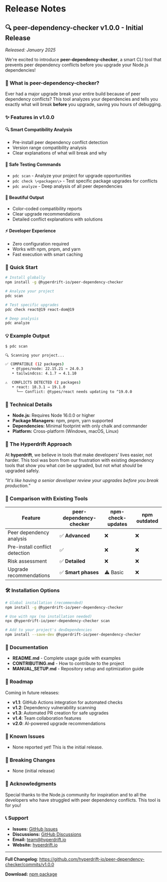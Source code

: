 # Release Notes

## 🔍 peer-dependency-checker v1.0.0 - Initial Release

*Released: January 2025*

We're excited to introduce **peer-dependency-checker**, a smart CLI tool that prevents peer dependency conflicts before you upgrade your Node.js dependencies!

### 🎯 What is peer-dependency-checker?

Ever had a major upgrade break your entire build because of peer dependency conflicts? This tool analyzes your dependencies and tells you exactly what will break **before** you upgrade, saving you hours of debugging.

### ✨ Features in v1.0.0

#### 🔍 **Smart Compatibility Analysis**
- Pre-install peer dependency conflict detection
- Version range compatibility analysis
- Clear explanations of what will break and why

#### 🧪 **Safe Testing Commands**
- `pdc scan` - Analyze your project for upgrade opportunities
- `pdc check \<packages\>` - Test specific package upgrades for conflicts  
- `pdc analyze` - Deep analysis of all peer dependencies

#### 🎨 **Beautiful Output**
- Color-coded compatibility reports
- Clear upgrade recommendations
- Detailed conflict explanations with solutions

#### ⚡ **Developer Experience**
- Zero configuration required
- Works with npm, pnpm, and yarn
- Fast execution with smart caching

### 🚀 Quick Start

```bash
# Install globally
npm install -g @hyperdrift-io/peer-dependency-checker

# Analyze your project
pdc scan

# Test specific upgrades
pdc check react@19 react-dom@19

# Deep analysis
pdc analyze
```

### 💡 Example Output

```bash
$ pdc scan

🔍 Scanning your project...

✅ COMPATIBLE (12 packages)
   • @types/node: 22.15.21 → 24.0.3
   • tailwindcss: 4.1.7 → 4.1.10

⚠️  CONFLICTS DETECTED (2 packages)
   • react: 18.3.1 → 19.1.0
     └── Conflict: @types/react needs updating to ^19.0.0
```

### 🔧 Technical Details

- **Node.js:** Requires Node 16.0.0 or higher
- **Package Managers:** npm, pnpm, yarn supported
- **Dependencies:** Minimal footprint with only chalk and commander
- **Platform:** Cross-platform (Windows, macOS, Linux)

### 🎨 The Hyperdrift Approach

At **hyperdrift**, we believe in tools that make developers' lives easier, not harder. This tool was born from our frustration with existing dependency tools that show you what *can* be upgraded, but not what *should* be upgraded safely.

*"It's like having a senior developer review your upgrades before you break production."*

### 🤝 Comparison with Existing Tools

| Feature | peer-dependency-checker | npm-check-updates | npm outdated |
|---------|------------------------|-------------------|--------------|
| Peer dependency analysis | ✅ **Advanced** | ❌ | ❌ |
| Pre-install conflict detection | ✅ | ❌ | ❌ |
| Risk assessment | ✅ **Detailed** | ❌ | ❌ |
| Upgrade recommendations | ✅ **Smart phases** | ⚠️ Basic | ❌ |

### 🛠️ Installation Options

```bash
# Global installation (recommended)
npm install -g @hyperdrift-io/peer-dependency-checker

# Use with npx (no installation needed)
npx @hyperdrift-io/peer-dependency-checker scan

# Add to your project's devDependencies
npm install --save-dev @hyperdrift-io/peer-dependency-checker
```

### 📖 Documentation

- **README.md** - Complete usage guide with examples
- **CONTRIBUTING.md** - How to contribute to the project
- **MANUAL_SETUP.md** - Repository setup and optimization guide

### 🚧 Roadmap

Coming in future releases:
- **v1.1**: GitHub Actions integration for automated checks
- **v1.2**: Dependency vulnerability scanning
- **v1.3**: Automated PR creation for safe upgrades
- **v1.4**: Team collaboration features
- **v2.0**: AI-powered upgrade recommendations

### 🐛 Known Issues

- None reported yet! This is the initial release.

### 📝 Breaking Changes

- None (initial release)

### 🙏 Acknowledgments

Special thanks to the Node.js community for inspiration and to all the developers who have struggled with peer dependency conflicts. This tool is for you!

### 📞 Support

- **Issues:** [GitHub Issues](https://github.com/hyperdrift-io/peer-dependency-checker/issues)
- **Discussions:** [GitHub Discussions](https://github.com/hyperdrift-io/peer-dependency-checker/discussions)
- **Email:** team@hyperdrift.io
- **Website:** [hyperdrift.io](https://hyperdrift.io)

---

**Full Changelog**: https://github.com/hyperdrift-io/peer-dependency-checker/commits/v1.0.0

**Download:** [npm package](https://www.npmjs.com/package/@hyperdrift-io/peer-dependency-checker) 
